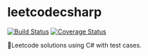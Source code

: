 # leetcodecsharp
[![Build Status](https://travis-ci.org/user3301/leetcodecsln.svg?branch=master)](https://travis-ci.org/user3301/leetcodecsln)
[![Coverage Status](https://coveralls.io/repos/github/user3301/leetcodecsharp/badge.svg?branch=master)](https://coveralls.io/github/user3301/leetcodecsharp?branch=master)

:construction:Leetcode solutions using C# with test cases.
